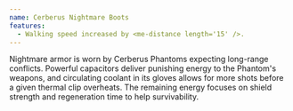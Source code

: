 ```yaml
---
name: Cerberus Nightmare Boots
features:
  - Walking speed increased by <me-distance length='15' />.
---
```

Nightmare armor is worn by Cerberus Phantoms expecting long-range conflicts. Powerful capacitors 
deliver punishing energy to the Phantom's weapons, and circulating coolant in its gloves allows for 
more shots before a given thermal clip overheats. The remaining energy focuses on shield strength 
and regeneration time to help survivability.